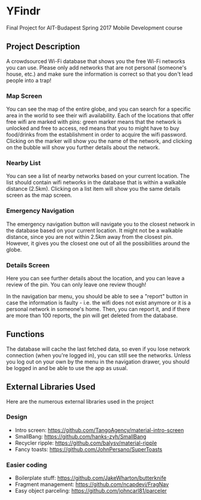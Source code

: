 # YFindr
Final Project for AIT-Budapest Spring 2017 Mobile Development course

## Project Description
A crowdsourced Wi-Fi database that shows you the free Wi-Fi networks you can
use. Please only add networks that are not personal (someone's house, etc.) and
make sure the information is correct so that you don't lead people into a trap!

### Map Screen
You can see the map of the entire globe, and you can search for a specific area
in the world to see their wifi availability. Each of the locations that offer
free wifi are marked with pins: green marker means that the network is unlocked
and free to access, red means that you to might have to buy food/drinks from
the establishment in order to acquire the wifi password. Clicking on the marker
will show you the name of the network, and clicking on the bubble will show you
further details about the network.

### Nearby List
You can see a list of nearby networks based on your current location. The list
should contain wifi networks in the database that is within a walkable
distance (2.5km). Clicking on a list item will show you the same details screen
as the map screen.

### Emergency Navigation
The emergency navigation button will navigate you to the closest network in the
database based on your current location. It might not be a walkable distance,
since you are not within 2.5km away from the closest pin. However, it gives you
the closest one out of all the possibilities around the globe.

### Details Screen
Here you can see further details about the location, and you can leave a review
of the pin. You can only leave one review though!

In the navigation bar menu, you should be able to see a "report" button in case the
information is faulty - i.e. the wifi does not exist anymore or it is a personal
network in someone's home. Then, you can report it, and if there are more than 
100 reports, the pin will get deleted from the database.

## Functions
The database will cache the last fetched data, so even if you lose network
connection (when you're logged in), you can still see the networks. Unless you
log out on your own by the menu in the navigation drawer, you should be logged
in and be able to use the app as usual.

## External Libraries Used
Here are the numerous external libraries used in the project

### Design
* Intro screen: https://github.com/TangoAgency/material-intro-screen
* SmallBang: https://github.com/hanks-zyh/SmallBang
* Recycler ripple: https://github.com/balysv/material-ripple
* Fancy toasts: https://github.com/JohnPersano/SuperToasts

### Easier coding
* Boilerplate stuff: https://github.com/JakeWharton/butterknife
* Fragment management: https://github.com/ncapdevi/FragNav
* Easy object parceling: https://github.com/johncarl81/parceler


